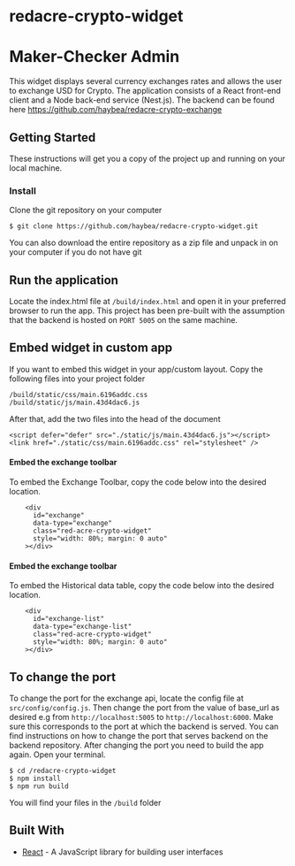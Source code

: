 # redacre-crypto-widget
# Maker-Checker Admin
This widget displays several currency exchanges rates and allows the user to exchange USD for
Crypto. The application consists of a React front-end client and a Node back-end
service (Nest.js). The backend can be found here https://github.com/haybea/redacre-crypto-exchange

## Getting Started
These instructions will get you a copy of the project up and running on your local machine.

### Install
Clone the git repository on your computer

```$ git clone https://github.com/haybea/redacre-crypto-widget.git```


You can also download the entire repository as a zip file and unpack in on your computer if you do not have git

## Run the application

Locate the index.html file at ```/build/index.html``` and open it in your preferred browser to run the app.
This project has been pre-built with the assumption that the backend is hosted on ```PORT 5005``` on the same machine.

## Embed widget in custom app
If you want to embed this widget in your app/custom layout. Copy the following files into your project folder
```
/build/static/css/main.6196addc.css
/build/static/js/main.43d4dac6.js
```

After that, add the two files into the head of the document
```
<script defer="defer" src="./static/js/main.43d4dac6.js"></script>
<link href="./static/css/main.6196addc.css" rel="stylesheet" />
```

#### Embed the exchange toolbar
To embed the Exchange Toolbar, copy the code below into the desired location.
```
    <div
      id="exchange"
      data-type="exchange"
      class="red-acre-crypto-widget"
      style="width: 80%; margin: 0 auto"
    ></div>
```
#### Embed the exchange toolbar
To embed the Historical data table, copy the code below into the desired location.
```
    <div
      id="exchange-list"
      data-type="exchange-list"
      class="red-acre-crypto-widget"
      style="width: 80%; margin: 0 auto"
    ></div>
```
## To change the port
To change the port for the exchange api, locate the config file at ```src/config/config.js```. Then change the port from the value of base_url as desired e.g from ```http://localhost:5005``` to ```http://localhost:6000```. Make sure this corresponds to the port at which the backend is served. You can find instructions on how to change the port that serves backend on the backend repository.
After changing the port you need to build the app again. Open your terminal.
```
$ cd /redacre-crypto-widget
$ npm install
$ npm run build

```
You will find your files in the ```/build``` folder


## Built With
* [React](https://reactjs.org) - A JavaScript library for building user interfaces

